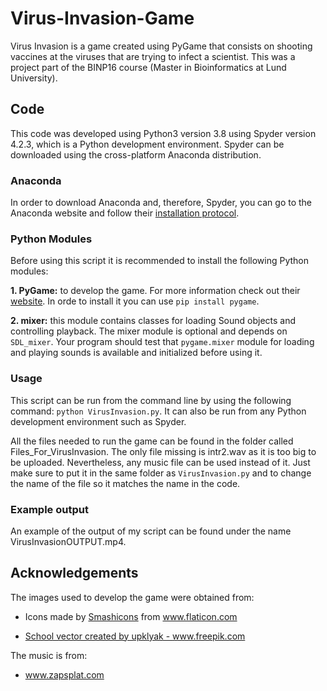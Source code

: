# Virus-Invasion-Game
Virus Invasion is a game created using PyGame that consists on shooting vaccines at the viruses that are trying to infect a scientist. This was a project part of the BINP16 course (Master in Bioinformatics at Lund University). 

## Code
This code was developed using Python3 version 3.8 using Spyder version 4.2.3, which is a Python development environment. Spyder can be downloaded using the cross-platform Anaconda distribution.

### Anaconda
In order to download Anaconda and, therefore, Spyder, you can go to the Anaconda website and follow their [installation protocol](https://docs.anaconda.com/anaconda/install/).

### Python Modules
Before using this script it is recommended to install the following Python modules:

**1. PyGame:** to develop the game. For more information check out their [website](https://www.pygame.org/news). In orde to install it you can use `pip install pygame`.

**2. mixer:** this module contains classes for loading Sound objects and controlling playback. The mixer module is optional and depends on `SDL_mixer`. Your program should test that `pygame.mixer` module for loading and playing sounds is available and initialized before using it.

### Usage
This script can be run from the command line by using the following command: `python VirusInvasion.py`. It can also be run from any Python development environment such as Spyder.

All the files needed to run the game can be found in the folder called Files_For_VirusInvasion. The only file missing is intr2.wav as it is too big to be uploaded. Nevertheless, any music file can be used instead of it. Just make sure to put it in the same folder as `VirusInvasion.py` and to change the name of the file so it matches the name in the code.

### Example output

An example of the output of my script can be found under the name VirusInvasionOUTPUT.mp4.

## Acknowledgements
The images used to develop the game were obtained from:

- Icons made by <a href="https://www.flaticon.com/authors/smashicons" title="Smashicons">Smashicons</a> from <a href="https://www.flaticon.com/" title="Flaticon"> www.flaticon.com</a>
  
- <a href='https://www.freepik.com/vectors/school'>School vector created by upklyak - www.freepik.com</a>

 The music is from:
- www.zapsplat.com



